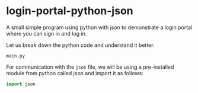 # login-portal-python-json

A small simple program using python with json to demonstrate a login portal where you can sign in and log in.

Let us break down the python code and understand it better.

`main.py`

For communication with the `json` file, we will be using a pre-installed module from python called json and import it as follows:
```py
import json
```


